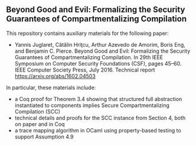 ## Beyond Good and Evil: Formalizing the Security Guarantees of Compartmentalizing Compilation

This repository contains auxiliary materials for the following paper:

- Yannis Juglaret, Cătălin Hriţcu, Arthur Azevedo de Amorim, Boris Eng, and Benjamin C. Pierce.
  Beyond Good and Evil: Formalizing the Security Guarantees of Compartmentalizing Compilation.
  In 29th IEEE Symposium on Computer Security Foundations (CSF), pages 45–60.
  IEEE Computer Society Press, July 2016. Technical report https://arxiv.org/abs/1602.04503

In particular, these materials include:
- a Coq proof for Theorem 3.4 showing that structured full abstraction
  instantiated to components implies Secure Compartmentalizing Compilation (SCC)
- technical details and proofs for the SCC instance from Section 4, both on paper and in Coq
- a trace mapping algorithm in OCaml using property-based testing to support Assumption 4.9

